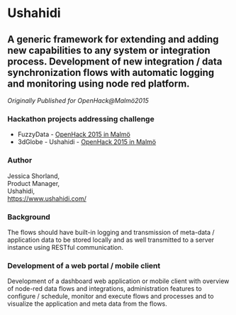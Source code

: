 # Ushahidi

## A generic framework for extending and adding new capabilities to any system or integration process. Development of new integration / data synchronization flows with automatic logging and monitoring using node red platform.

*Originally Published for OpenHack@Malmö2015*

### Hackathon projects addressing challenge
* FuzzyData - [OpenHack 2015 in Malmö](../Hackathons/2015_Malmo/2015_Malmo_Summary.md)
* 3dGlobe - Ushahidi - [OpenHack 2015 in Malmö](../Hackathons/2015_Malmo/2015_Malmo_Summary.md)

### Author
Jessica Shorland,<br>
Product Manager,<br>
Ushahidi,<br>
https://www.ushahidi.com/

### Background
The flows should have built-in logging and transmission of meta-data / application data to be stored locally and as well transmitted to a server instance using RESTful communication.

### Development of a web portal / mobile client
Development of a dashboard web application or mobile client with overview of node-red data flows and integrations, administration features to configure / schedule, monitor and execute flows and processes and to visualize the application and meta data from the flows.
